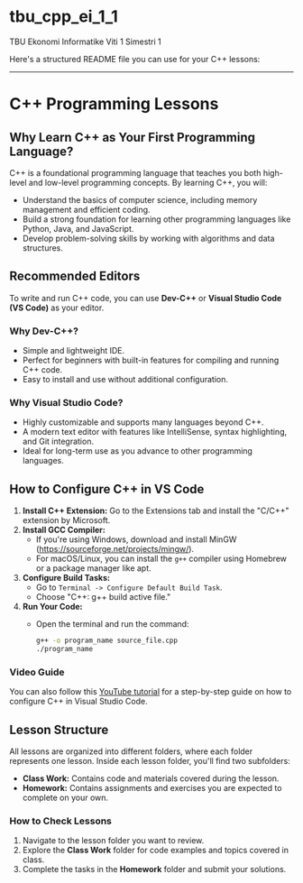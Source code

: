 # tbu_cpp_ei_1_1

TBU Ekonomi Informatike Viti 1 Simestri 1

Here's a structured README file you can use for your C++ lessons:

---

# C++ Programming Lessons

## Why Learn C++ as Your First Programming Language?

C++ is a foundational programming language that teaches you both high-level and low-level programming concepts. By learning C++, you will:

- Understand the basics of computer science, including memory management and efficient coding.
- Build a strong foundation for learning other programming languages like Python, Java, and JavaScript.
- Develop problem-solving skills by working with algorithms and data structures.

## Recommended Editors

To write and run C++ code, you can use **Dev-C++** or **Visual Studio Code (VS Code)** as your editor.

### Why Dev-C++?

- Simple and lightweight IDE.
- Perfect for beginners with built-in features for compiling and running C++ code.
- Easy to install and use without additional configuration.

### Why Visual Studio Code?

- Highly customizable and supports many languages beyond C++.
- A modern text editor with features like IntelliSense, syntax highlighting, and Git integration.
- Ideal for long-term use as you advance to other programming languages.

## How to Configure C++ in VS Code

1. **Install C++ Extension:** Go to the Extensions tab and install the "C/C++" extension by Microsoft.
2. **Install GCC Compiler:**
   - If you're using Windows, download and install MinGW (<https://sourceforge.net/projects/mingw/>).
   - For macOS/Linux, you can install the `g++` compiler using Homebrew or a package manager like apt.
3. **Configure Build Tasks:**
   - Go to `Terminal -> Configure Default Build Task`.
   - Choose "C++: g++ build active file."
4. **Run Your Code:**
   - Open the terminal and run the command:  

     ```bash
     g++ -o program_name source_file.cpp
     ./program_name
     ```

### Video Guide

You can also follow this [YouTube tutorial](https://www.youtube.com/watch?v=DMWD7wfhgNY&pp=ygUfSG93IHRvIENvbmZpZ3VyZSBDKysgaW4gVlMgQ29kZQ%3D%3D) for a step-by-step guide on how to configure C++ in Visual Studio Code.

## Lesson Structure

All lessons are organized into different folders, where each folder represents one lesson. Inside each lesson folder, you'll find two subfolders:

- **Class Work:** Contains code and materials covered during the lesson.
- **Homework:** Contains assignments and exercises you are expected to complete on your own.

### How to Check Lessons

1. Navigate to the lesson folder you want to review.
2. Explore the **Class Work** folder for code examples and topics covered in class.
3. Complete the tasks in the **Homework** folder and submit your solutions.

